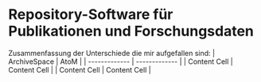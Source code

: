 # Repository-Software für Publikationen und Forschungsdaten 


Zusammenfassung der Unterschiede die mir aufgefallen sind:
| ArchiveSpace  | AtoM |
| ------------- | ------------- |
| Content Cell  | Content Cell  |
| Content Cell  | Content Cell  |
